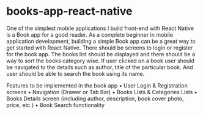 # books-app-react-native
One of the simplest mobile applications I build front-end with React Native is a Book app for a good reader. As a complete beginner in mobile application development, building a simple Book app can be a great way to get started with React Native. There should be screens to login or register for the book app. The books list should be displayed and there should be a way to sort the books category wise. If user clicked on a book user should be navigated to the details such as author, title of the particular book. And user should be able to search the book using its name.

Features to be implemented in the book app
• User Login & Registration screens
• Navigation (Drawer or Tab Bar)
• Books Lists & Categories Lists
• Books Details screen (including author, description, book cover photo, price, etc.)
• Book Search functionality
